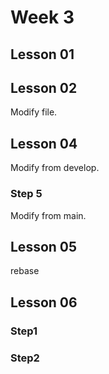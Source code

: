 # Week 3

## Lesson 01

## Lesson 02
Modify file.

## Lesson 04
Modify from develop.

### Step 5
Modify from main.

## Lesson 05
rebase

## Lesson 06

### Step1

### Step2